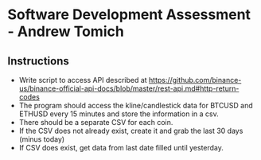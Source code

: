 # Software Development Assessment - Andrew Tomich

## Instructions 
* Write script to access API described at https://github.com/binance-us/binance-official-api-docs/blob/master/rest-api.md#http-return-codes
* The program should access the kline/candlestick data for BTCUSD and ETHUSD every 15 minutes and store the information in a csv.
* There should be a separate CSV for each coin.
* If the CSV does not already exist, create it and grab the last 30 days (minus today)
* If CSV does exist, get data from last date filled until yesterday.

